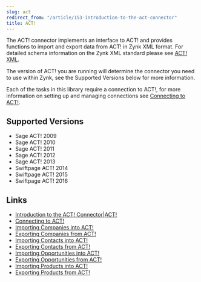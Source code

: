 ```yaml
---
slug: act
redirect_from: "/article/153-introduction-to-the-act-connector"
title: ACT!
---
```

The ACT! connector implements an interface to ACT! and provides functions to import and export data from ACT! in Zynk XML format. For detailed schema information on the Zynk XML standard please see [ACT! XML](act!-xml).

The version of ACT! you are running will determine the connector you need to use within Zynk, see the Supported Versions below for more information.

Each of the tasks in this library require a connection to ACT!, for more information on setting up and managing connections see [Connecting to ACT!](connecting-to-act!).

## Supported Versions
 * Sage ACT! 2009
 * Sage ACT! 2010
 * Sage ACT! 2011
 * Sage ACT! 2012
 * Sage ACT! 2013
 * Swiftpage ACT! 2014
 * Swiftpage ACT! 2015
 * Swiftpage ACT! 2016

## Links
- [Introduction to the ACT! Connector|ACT!](introduction-to-the-act!-connector|act!)
- [Connecting to ACT!](connecting-to-act!)
- [Importing Companies into ACT!](importing-companies-into-act!)
- [Exporting Companies from ACT!](exporting-companies-from-act!)
- [Importing Contacts into ACT!](importing-contacts-into-act!)
- [Exporting Contacts from ACT!](exporting-contacts-from-act!)
- [Importing Opportunities into ACT!](importing-opportunities-into-act!)
- [Exporting Opportunities from ACT!](exporting-opportunities-from-act!)
- [Importing Products into ACT!](importing-products-into-act!)
- [Exporting Products from ACT!](exporting-products-from-act!)